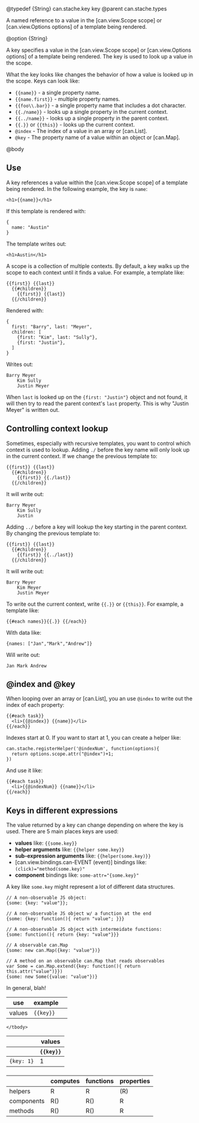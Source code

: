 @typedef {String} can.stache.key key
@parent can.stache.types


A named reference to a value in the [can.view.Scope scope] or 
[can.view.Options options] of a template being rendered.

@option {String}

A key specifies a value in the [can.view.Scope scope] or 
[can.view.Options options] of a template being rendered. The
key is used to look up a value in the scope.

What the key looks like changes the behavior of how a value is looked up in 
the scope. Keys can look like:

 - `{{name}}` - a single property name.
 - `{{name.first}}` - multiple property names.
 - `{{foo\\.bar}}` - a single property name that includes a dot character.
 - `{{./name}}` - looks up a single property in the current context.
 - `{{../name}}` - looks up a single property in the parent context.
 - `{{.}}` or `{{this}}` - looks up the current context.
 - `@index` - The index of a value in an array or [can.List].
 - `@key` - The property name of a value within an object or [can.Map].
 
@body

## Use

A key references a value within the [can.view.Scope scope] of a 
template being rendered. In the following example, the 
key is `name`:

    <h1>{{name}}</h1>
    
If this template is rendered with:

    {
      name: "Austin"
    }

The template writes out:

    <h1>Austin</h1>

A scope is a collection of multiple contexts. By default, a 
key walks up the scope to each context until it finds a value. For example,
a template like:

    {{first}} {{last}}
      {{#children}}
        {{first}} {{last}}
      {{/children}}

Rendered with:

    {
      first: "Barry", last: "Meyer",
      children: [
        {first: "Kim", last: "Sully"},
        {first: "Justin"},
      ]
    }

Writes out:

    Barry Meyer
        Kim Sully
        Justin Meyer

When `last` is looked up on the `{first: "Justin"}` object and not found,
it will then try to read the parent context's `last` property.  This is
why "Justin Meyer" is written out.

## Controlling context lookup

Sometimes, especially with recursive templates, you want to control which
context is used to lookup.  Adding `./` before the key name will 
only look up in the current context. If we change the previous template to:

    {{first}} {{last}}
      {{#children}}
        {{first}} {{./last}}
      {{/children}}

It will write out:

    Barry Meyer
        Kim Sully
        Justin 

Adding `../` before a key will lookup the key starting in the parent 
context.  By changing the previous template to:

    {{first}} {{last}}
      {{#children}}
        {{first}} {{../last}}
      {{/children}}

It will write out:

    Barry Meyer
        Kim Meyer
        Justin Meyer

To write out the current context, write `{{.}}` or `{{this}}`. For example,
a template like:

    {{#each names}}{{.}} {{/each}}

With data like:

    {names: ["Jan","Mark","Andrew"]}

Will write out:

    Jan Mark Andrew 


## @index and @key

When looping over an array or [can.List], you an use `@index` to write out
the index of each property:

    {{#each task}}
      <li>{{@index}} {{name}}</li>
    {{/each}}
    
Indexes start at 0.  If you want to start at 1, you can create a helper like:

    can.stache.registerHelper('@indexNum', function(options){
      return options.scope.attr("@index")+1;
    })

And use it like:

    {{#each task}}
      <li>{{@indexNum}} {{name}}</li>
    {{/each}}

## Keys in different expressions

The value returned by a key can change depending on where the key is used.  There
are 5 main places keys are used:

 - __values__ like: `{{some.key}}`
 - __helper arguments__ like: `{{helper some.key}}`
 - __sub-expression arguments__ like: `{{helper(some.key)}}`
 - [can.view.bindings.can-EVENT (event)] bindings like: `(click)="method(some.key)"`
 - __component__ bindings like: `some-attr="{some.key}"`




A key like `some.key` might represent a lot of different data structures.

```
// A non-observable JS object:
{some: {key: "value"}};

// A non-observable JS object w/ a function at the end
{some: {key: function(){ return "value"; }}}

// A non-observable JS object with intermeidate functions:
{some: function(){ return {key: "value"}}}

// A observable can.Map
{some: new can.Map({key: "value"})}

// A method on an observable can.Map that reads observables
var Some = can.Map.extend({key: function(){ return this.attr("value")}})
{some: new Some({value: "value"})}
```

In general, blah!

<table>
	<thead>
		<tr>
			<th>use</th>
			<th>example</th>
			<th></th>
		</tr>
	</thead>
	<tbody>
		<tr>
			<td>values</td><td><code>{{key}}</code></td>
		</tr>
	</tbody>
</table>


<table>
	<thead>
		<tr>
			<th/><th>values</th>
		</tr>
		<tr>
			<th/><th><code>{{key}}</code></th>
		</tr>
	</thead>
	<tbody>
		<tr>
			<td><code>{key: 1}</code></td><td>1</td>
		</tr>
		
	</tbody>
</table>

### 


|  | computes | functions | properties
| --- | --- | --- | ---
| helpers | R | R | (R)
| components | R() | R() | R
| methods | R() | R() | R

